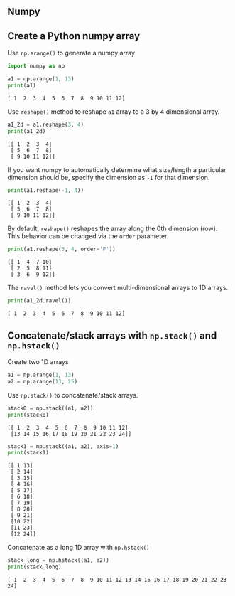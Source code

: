 ## Numpy

## Create a Python numpy array

Use `np.arange()` to generate a numpy array


```python
import numpy as np

a1 = np.arange(1, 13)
print(a1)
```

    [ 1  2  3  4  5  6  7  8  9 10 11 12]


Use `reshape()` method to reshape `a1` array to a 3 by 4 dimensional array.


```python
a1_2d = a1.reshape(3, 4)
print(a1_2d)
```

    [[ 1  2  3  4]
     [ 5  6  7  8]
     [ 9 10 11 12]]


If you want numpy to automatically determine what size/length a particular dimension should be, specify the dimension as `-1` for that dimension.


```python
print(a1.reshape(-1, 4))
```

    [[ 1  2  3  4]
     [ 5  6  7  8]
     [ 9 10 11 12]]


By default, `reshape()` reshapes the array along the 0th dimension (row). This behavior can be changed via the `order` parameter.


```python
print(a1.reshape(3, 4, order='F'))
```

    [[ 1  4  7 10]
     [ 2  5  8 11]
     [ 3  6  9 12]]


The `ravel()` method lets you convert multi-dimensional arrays to 1D arrays.


```python
print(a1_2d.ravel())
```

    [ 1  2  3  4  5  6  7  8  9 10 11 12]


## Concatenate/stack arrays with `np.stack()` and `np.hstack()`

Create two 1D arrays


```python
a1 = np.arange(1, 13)
a2 = np.arange(13, 25)
```

Use `np.stack()` to concatenate/stack arrays.


```python
stack0 = np.stack((a1, a2))
print(stack0)
```

    [[ 1  2  3  4  5  6  7  8  9 10 11 12]
     [13 14 15 16 17 18 19 20 21 22 23 24]]



```python
stack1 = np.stack((a1, a2), axis=1)
print(stack1)
```

    [[ 1 13]
     [ 2 14]
     [ 3 15]
     [ 4 16]
     [ 5 17]
     [ 6 18]
     [ 7 19]
     [ 8 20]
     [ 9 21]
     [10 22]
     [11 23]
     [12 24]]


Concatenate as a long 1D array with `np.hstack()`


```python
stack_long = np.hstack((a1, a2))
print(stack_long)
```

    [ 1  2  3  4  5  6  7  8  9 10 11 12 13 14 15 16 17 18 19 20 21 22 23 24]
